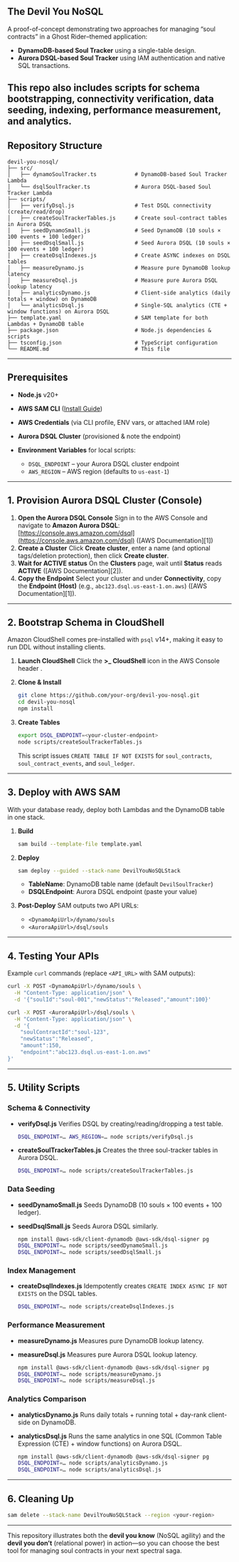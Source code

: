 ## The Devil You NoSQL

A proof-of-concept demonstrating two approaches for managing “soul contracts” in a Ghost Rider–themed application:

* **DynamoDB-based Soul Tracker** using a single-table design.
* **Aurora DSQL-based Soul Tracker** using IAM authentication and native SQL transactions.

This repo also includes scripts for schema bootstrapping, connectivity verification, data seeding, indexing, performance measurement, and analytics.
---

## Repository Structure

```
devil-you-nosql/
├── src/
│   ├── dynamoSoulTracker.ts            # DynamoDB-based Soul Tracker Lambda
│   └── dsqlSoulTracker.ts              # Aurora DSQL-based Soul Tracker Lambda
├── scripts/
│   ├── verifyDsql.js                   # Test DSQL connectivity (create/read/drop)
│   ├── createSoulTrackerTables.js      # Create soul-contract tables in Aurora DSQL
│   ├── seedDynamoSmall.js              # Seed DynamoDB (10 souls × 100 events + 100 ledger)
│   ├── seedDsqlSmall.js                # Seed Aurora DSQL (10 souls × 100 events + 100 ledger)
│   ├── createDsqlIndexes.js            # Create ASYNC indexes on DSQL tables
│   ├── measureDynamo.js                # Measure pure DynamoDB lookup latency
│   ├── measureDsql.js                  # Measure pure Aurora DSQL lookup latency
│   ├── analyticsDynamo.js              # Client-side analytics (daily totals + window) on DynamoDB
│   └── analyticsDsql.js                # Single-SQL analytics (CTE + window functions) on Aurora DSQL
├── template.yaml                       # SAM template for both Lambdas + DynamoDB table
├── package.json                        # Node.js dependencies & scripts
├── tsconfig.json                       # TypeScript configuration
└── README.md                           # This file
```

---

## Prerequisites

* **Node.js** v20+
* **AWS SAM CLI** ([Install Guide](https://docs.aws.amazon.com/serverless-application-model/latest/developerguide/install-sam-cli.html))
* **AWS Credentials** (via CLI profile, ENV vars, or attached IAM role)
* **Aurora DSQL Cluster** (provisioned & note the endpoint)
* **Environment Variables** for local scripts:

  * `DSQL_ENDPOINT` – your Aurora DSQL cluster endpoint
  * `AWS_REGION` – AWS region (defaults to `us-east-1`)

---

## 1. Provision Aurora DSQL Cluster (Console)

1. **Open the Aurora DSQL Console**
   Sign in to the AWS Console and navigate to **Amazon Aurora DSQL**: [https://console.aws.amazon.com/dsql](https://console.aws.amazon.com/dsql) ([AWS Documentation][1])
2. **Create a Cluster**
   Click **Create cluster**, enter a name (and optional tags/deletion protection), then click **Create cluster**.
3. **Wait for ACTIVE status**
   On the **Clusters** page, wait until **Status** reads **ACTIVE** ([AWS Documentation][2]).
4. **Copy the Endpoint**
   Select your cluster and under **Connectivity**, copy the **Endpoint (Host)** (e.g., `abc123.dsql.us-east-1.on.aws`) ([AWS Documentation][1]).

---

## 2. Bootstrap Schema in CloudShell

Amazon CloudShell comes pre-installed with `psql` v14+, making it easy to run DDL without installing clients.

1. **Launch CloudShell**
   Click the **>\_ CloudShell** icon in the AWS Console header .
2. **Clone & Install**

   ```bash
   git clone https://github.com/your-org/devil-you-nosql.git
   cd devil-you-nosql
   npm install
   ```
3. **Create Tables**

   ```bash
   export DSQL_ENDPOINT=<your-cluster-endpoint>
   node scripts/createSoulTrackerTables.js
   ```

   This script issues `CREATE TABLE IF NOT EXISTS` for `soul_contracts`, `soul_contract_events`, and `soul_ledger`.

---

## 3. Deploy with AWS SAM

With your database ready, deploy both Lambdas and the DynamoDB table in one stack.

1. **Build**

   ```bash
   sam build --template-file template.yaml
   ```
2. **Deploy**

   ```bash
   sam deploy --guided --stack-name DevilYouNoSQLStack
   ```

   * **TableName**: DynamoDB table name (default `DevilSoulTracker`)
   * **DSQLEndpoint**: Aurora DSQL endpoint (paste your value)
3. **Post-Deploy**
   SAM outputs two API URLs:

   * `<DynamoApiUrl>/dynamo/souls`
   * `<AuroraApiUrl>/dsql/souls`

---

## 4. Testing Your APIs

Example `curl` commands (replace `<API_URL>` with SAM outputs):

```bash
curl -X POST <DynamoApiUrl>/dynamo/souls \
  -H "Content-Type: application/json" \
  -d '{"soulId":"soul-001","newStatus":"Released","amount":100}'

curl -X POST <AuroraApiUrl>/dsql/souls \
  -H "Content-Type: application/json" \
  -d '{
    "soulContractId":"soul-123",
    "newStatus":"Released",
    "amount":150,
    "endpoint":"abc123.dsql.us-east-1.on.aws"
}'
```

---

## 5. Utility Scripts

### Schema & Connectivity

* **verifyDsql.js**
  Verifies DSQL by creating/reading/dropping a test table.

  ```bash
  DSQL_ENDPOINT=… AWS_REGION=… node scripts/verifyDsql.js
  ```

* **createSoulTrackerTables.js**
  Creates the three soul-tracker tables in Aurora DSQL.

  ```bash
  DSQL_ENDPOINT=… node scripts/createSoulTrackerTables.js
  ```

### Data Seeding

* **seedDynamoSmall.js**
  Seeds DynamoDB (10 souls × 100 events + 100 ledger).
* **seedDsqlSmall.js**
  Seeds Aurora DSQL similarly.

  ```bash
  npm install @aws-sdk/client-dynamodb @aws-sdk/dsql-signer pg
  DSQL_ENDPOINT=… node scripts/seedDynamoSmall.js
  DSQL_ENDPOINT=… node scripts/seedDsqlSmall.js
  ```

### Index Management

* **createDsqlIndexes.js**
  Idempotently creates `CREATE INDEX ASYNC IF NOT EXISTS` on the DSQL tables.

  ```bash
  DSQL_ENDPOINT=… node scripts/createDsqlIndexes.js
  ```

### Performance Measurement

* **measureDynamo.js**
  Measures pure DynamoDB lookup latency.
* **measureDsql.js**
  Measures pure Aurora DSQL lookup latency.

  ```bash
  npm install @aws-sdk/client-dynamodb @aws-sdk/dsql-signer pg
  DSQL_ENDPOINT=… node scripts/measureDynamo.js
  DSQL_ENDPOINT=… node scripts/measureDsql.js
  ```

### Analytics Comparison

* **analyticsDynamo.js**
  Runs daily totals + running total + day-rank client-side on DynamoDB.
* **analyticsDsql.js**
  Runs the same analytics in one SQL (Common Table Expression (CTE) + window functions) on Aurora DSQL.

  ```bash
  npm install @aws-sdk/client-dynamodb @aws-sdk/dsql-signer pg
  DSQL_ENDPOINT=… node scripts/analyticsDynamo.js
  DSQL_ENDPOINT=… node scripts/analyticsDsql.js
  ```

---

## 6. Cleaning Up

```bash
sam delete --stack-name DevilYouNoSQLStack --region <your-region>
```

---

This repository illustrates both the **devil you know** (NoSQL agility) and the **devil you don’t** (relational power) in action—so you can choose the best tool for managing soul contracts in your next spectral saga.